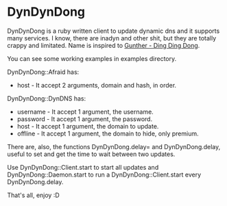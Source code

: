 DynDynDong
==========

DynDynDong is a ruby written client to update dynamic dns and it supports many
services.
I know, there are inadyn and other shit, but they are totally crappy and
limitated.
Name is inspired to [Gunther - Ding Ding Dong](http://www.youtube.com/watch?v=DbYtqAWDF2U).

You can see some working examples in examples directory.

DynDynDong::Afraid has:

  * host - It accept 2 arguments, domain and hash, in order.

DynDynDong::DynDNS has:

  * username  - It accept 1 argument, the username.
  * password  - It accept 1 argument, the password.
  * host      - It accept 1 argument, the domain to update.
  * offline   - It accept 1 argument, the domain to hide, only premium.

There are, also, the functions DynDynDong.delay= and DynDynDong.delay, useful to
set and get the time to wait between two updates.

Use DynDynDong::Client.start to start all updates and DynDynDong::Daemon.start
to run a DynDynDong::Client.start every DynDynDong.delay.

That's all, enjoy :D
